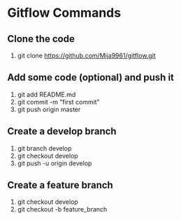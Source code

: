 # Gitflow Commands

## Clone the code
1. git clone https://github.com/Mija9961/gitflow.git

## Add some code (optional) and push it
1. git add README.md
2. git commit -m "first commit"
3. git push origin master

## Create a develop branch
1. git branch develop
2. git checkout develop
3. git push -u origin develop

## Create a feature branch
1. git checkout develop
2. git checkout -b feature_branch
